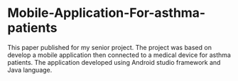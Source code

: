 # Mobile-Application-For-asthma-patients
This paper published for my senior project. The project was based on develop a mobile application then connected to a medical device for asthma patients. The application developed using Android studio framework and Java language.   
